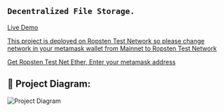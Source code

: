 ## ``` Decentralized File Storage. ```

[Live Demo](https://decentralised-dropbox.vercel.app/)

[This project is deployed on Ropsten Test Network so please change network in your metamask wallet from Mainnet to Ropsten Test Network](https://metamask.io/download.html)

[Get Ropsten Test Net Ether, Enter your metamask address](https://ipfs.io/ipfs/QmVAwVKys271P5EQyEfVSxm7BJDKWt42A2gHvNmxLjZMps/)


## 🔧 Project Diagram:
![Project Diagram](https://i.gyazo.com/2738ea6743a40036756b1b5714ab9fa8.png)
